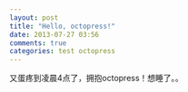 ```yaml
---
layout: post
title: "Hello, octopress!"
date: 2013-07-27 03:56
comments: true
categories: test octopress
---
```

又蛋疼到凌晨4点了，拥抱octopress！想睡了。。

